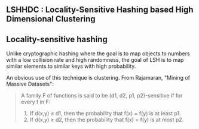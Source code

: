 ## LSHHDC : Locality-Sensitive Hashing based High Dimensional  Clustering  

## Locality-sensitive hashing  
Unlike cryptographic hashing where the goal is to map objects to
numbers with a low collision rate and high randomness, the goal of LSH
is to map similar elements to similar keys with high probability.

An obvious use of this technique is clustering.  From Rajamaran,
"Mining of Massive Datasets":

> A family F of functions is said to be (d1, d2, p1, p2)-sensitive if
> for every f in F:  
> 1. If d(x,y) ≤ d1, then the probability that f(x) = f(y) is at least p1.  
> 2. If d(x,y) ≥ d2, then the probability that f(x) = f(y) is at most p2.  



